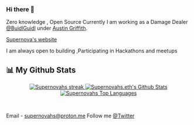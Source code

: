 ### Hi there 👋

Zero knowledge , Open Source
Currently I am working as a Damage Dealer [@BuidlGuidl](https://twitter.com/buidlguidl) under [Austin Griffith](https://twitter.com/austingriffith).

[Supernova's website](https://supernovahs-com.vercel.app/)

I am always open to building  ,Participating in Hackathons and meetups

## 📊 My Github Stats

<p align="center">
    <a href="https://github.com/supernovahs/github-readme-streak-stats">
        <img title="🔥 Get streak stats for your profile at git.io/streak-stats" alt="Supernovahs streak" src="https://github-readme-streak-stats.herokuapp.com/?user=supernovahs&theme=black-ice&hide_border=true&stroke=0000&background=060A0CD0"/>
    </a>
    <a href="https://github.com/supernovahs/github-readme-stats"><img alt="Supernovahs.eth's Github Stats" src="https://github-readme-stats.vercel.app/api?username=supernovahs&show_icons=true&count_private=true&theme=react&hide_border=true&bg_color=0D1117" /></a>
<a href="https://github.com/supernovahs/github-readme-stats"><img alt="Supernovahs Top Languages" src="https://github-readme-stats.vercel.app/api/top-langs/?username=supernovahs&langs_count=8&count_private=true&layout=compact&theme=react&hide_border=true&bg_color=0D1117"/></a>
</p>

<br/>


  
Email - supernovahs@proton.me
Follow me [@Twitter](https://twitter.com/harshit16024263)

